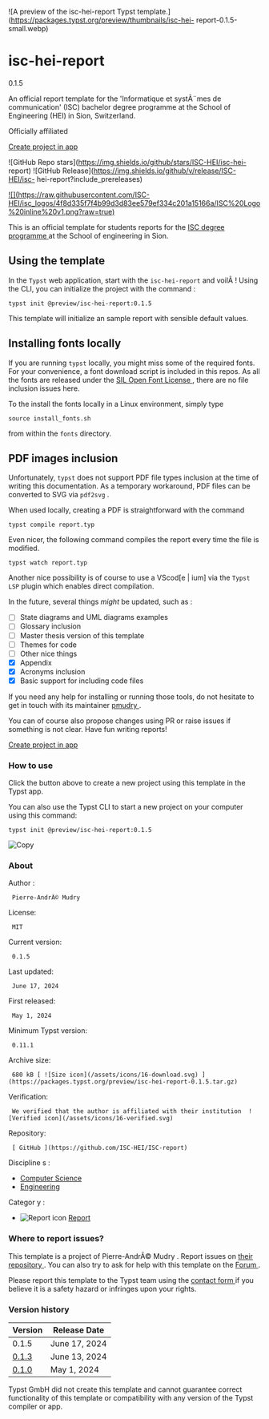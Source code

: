 ![A preview of the isc-hei-report Typst
template.](https://packages.typst.org/preview/thumbnails/isc-hei-
report-0.1.5-small.webp)

#  isc-hei-report

0.1.5

An official report template for the 'Informatique et systÃ¨mes de
communication' (ISC) bachelor degree programme at the School of Engineering
(HEI) in Sion, Switzerland.

Officially affiliated

[ Create project in app ](/app?template=isc-hei-report&version=0.1.5)

![GitHub Repo stars](https://img.shields.io/github/stars/ISC-HEI/isc-hei-
report) ![GitHub Release](https://img.shields.io/github/v/release/ISC-HEI/isc-
hei-report?include_prereleases)

[ ![](https://raw.githubusercontent.com/ISC-
HEI/isc_logos/4f8d335f7f4b99d3d83ee579ef334c201a15166a/ISC%20Logo%20inline%20v1.png?raw=true)
](https://hevs.ch/isc)

This is an official template for students reports for the [ ISC degree
programme ](https://isc.hevs.ch/) at the School of engineering in Sion.

##  Using the template

In the ` Typst ` web application, start with the ` isc-hei-report ` and voilÃ
! Using the CLI, you can initialize the project with the command :

    
    
    typst init @preview/isc-hei-report:0.1.5
    

This template will initialize an sample report with sensible default values.

##  Installing fonts locally

If you are running ` typst ` locally, you might miss some of the required
fonts. For your convenience, a font download script is included in this repos.
As all the fonts are released under the [ SIL Open Font License
](https://openfontlicense.org/) , there are no file inclusion issues here.

To the install the fonts locally in a Linux environment, simply type

    
    
    source install_fonts.sh
    

from within the ` fonts ` directory.

##  PDF images inclusion

Unfortunately, ` typst ` does not support PDF file types inclusion at the time
of writing this documentation. As a temporary workaround, PDF files can be
converted to SVG via ` pdf2svg ` .

When used locally, creating a PDF is straightforward with the command

    
    
    typst compile report.typ
    

Even nicer, the following command compiles the report every time the file is
modified.

    
    
    typst watch report.typ
    

Another nice possibility is of course to use a VScod[e | ium] via the ` Typst LSP ` plugin which enables direct compilation. 

In the future, several things _might_ be updated, such as :

  * [ ] State diagrams and UML diagrams examples 
  * [ ] Glossary inclusion 
  * [ ] Master thesis version of this template 
  * [ ] Themes for code 
  * [ ] Other nice things 
  * [x] Appendix 
  * [x] Acronyms inclusion 
  * [x] Basic support for including code files 

If you need any help for installing or running those tools, do not hesitate to
get in touch with its maintainer [ pmudry ](https://github.com/pmudry) .

You can of course also propose changes using PR or raise issues if something
is not clear. Have fun writing reports!

[ Create project in app ](/app?template=isc-hei-report&version=0.1.5)

###  How to use

Click the button above to create a new project using this template in the
Typst app.

You can also use the Typst CLI to start a new project on your computer using
this command:

    
    
    typst init @preview/isc-hei-report:0.1.5

![Copy](/assets/icons/16-copy.svg)

###  About

Author  :

     Pierre-AndrÃ© Mudry 
License:

     MIT 
Current version:

     0.1.5 
Last updated:

     June 17, 2024 
First released:

     May 1, 2024 
Minimum Typst version:

     0.11.1 
Archive size:

     680 kB [ ![Size icon](/assets/icons/16-download.svg) ](https://packages.typst.org/preview/isc-hei-report-0.1.5.tar.gz)
Verification:

     We verified that the author is affiliated with their institution  ![Verified icon](/assets/icons/16-verified.svg)
Repository:

     [ GitHub ](https://github.com/ISC-HEI/ISC-report)
Discipline  s  :

    

  * [ Computer Science ](https://typst.app/universe/search/?discipline=computer-science)
  * [ Engineering ](https://typst.app/universe/search/?discipline=engineering)

Categor  y  :

    

  * ![Report icon](/assets/icons/16-speak.svg) [ Report ](https://typst.app/universe/search/?category=report)

###  Where to report issues?

This  template  is a project of  Pierre-AndrÃ© Mudry  .  Report issues on  [
their repository ](https://github.com/ISC-HEI/ISC-report) .  You can also try
to ask for help with this  template  on the  [ Forum
](https://forum.typst.app) .

Please report this  template  to the Typst team using the  [ contact form
](https://typst.app/contact) if you believe it is a safety hazard or infringes
upon your rights.

###  Version history

Version  |  Release Date   
---|---  
0.1.5  |  June 17, 2024   
[ 0.1.3 ](https://typst.app/universe/package/isc-hei-report/0.1.3/) |  June 13, 2024   
[ 0.1.0 ](https://typst.app/universe/package/isc-hei-report/0.1.0/) |  May 1, 2024   
  
Typst GmbH did not create this  template  and cannot guarantee correct
functionality of this  template  or compatibility with any version of the
Typst compiler or app.

